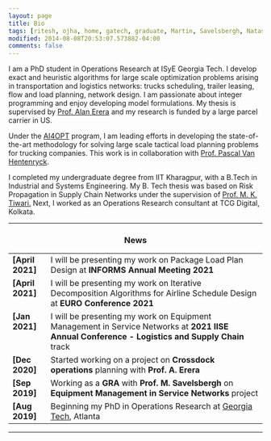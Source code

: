```yaml
---
layout: page
title: Bio
tags: [ritesh, ojha, home, gatech, graduate, Martin, Savelsbergh, Natashia, Boland, Alan, Erera, supply chain, operations research]
modified: 2014-08-08T20:53:07.573882-04:00
comments: false
---
```


I am a PhD student in Operations Research at ISyE Georgia Tech. I develop exact and heuristic algorithms for large scale optimization problems arising in transportation and logistics networks: trucks scheduling, trailer leasing, flow and load planning, network design. I am passionate about integer programming and enjoy developing model formulations. My thesis is supervised by <a href="https://www.isye.gatech.edu/users/alan-erera/">Prof. Alan Erera</a> and my research is funded by a large parcel carrier in US.

Under the <a href="https://www.ai4opt.org/">AI4OPT</a> program, I am leading efforts in developing the state-of-the-art methodology for solving large scale tactical load planning problems for trucking companies. This work is in collaboration with <a href="https://www.isye.gatech.edu/users/pascal-van-hentenryck">Prof. Pascal Van Hentenryck</a>.

I completed my undergraduate degree from IIT Kharagpur, with a B.Tech in Industrial and Systems Engineering. My B. Tech thesis was based on Risk Propagation in Supply Chain Networks under the supervision of <a href="https://scholar.google.co.in/citations?user=xDL-rrsAAAAJ&hl=en/">Prof. M. K. Tiwari.</a> Next, I worked as an Operations Research consultant at TCG Digital, Kolkata. 

----
<!-- designing efficient algorithms to tackle  -->
<h3 align="center">News</h3>
<table class='news-table'>
    <col width="15%">
    <col width="85%">
    <tr>
        <td valign="top"><strong>[April 2021]</strong></td>
        <td>I will be presenting my work on Package Load Plan Design at <strong>INFORMS Annual Meeting 2021</strong>
        </td>
    </tr>
    <tr>
        <td valign="top"><strong>[April 2021]</strong></td>
        <td>I will be presenting my work on Iterative Decomposition Algorithms for Airline Schedule Design at <strong>EURO Conference 2021</strong>
        </td>
    </tr>
    <tr>
        <td valign="top"><strong>[Jan 2021]</strong></td>
        <td>I will be presenting my work on Equipment Management in Service Networks at <strong>2021 IISE Annual Conference - Logistics and Supply Chain</strong> track
        </td>
    </tr>
    <tr>
        <td valign="top"><strong>[Dec 2020]</strong></td>
        <td>Started working on a project on <strong>Crossdock operations</strong> planning with <strong>Prof. A. Erera</strong>
        </td>
    </tr>
    <tr>
        <td valign="top"><strong>[Sep 2019]</strong></td>
        <td>Working as a <strong>GRA</strong> with <strong>Prof. M. Savelsbergh</strong> on <strong>Equipment Management in Service Networks</strong> project
        </td>
    </tr>
    <tr>
        <td valign="top"><strong>[Aug 2019]</strong></td>
        <td>Beginning my PhD in Operations Research at <a href="https://www.gatech.edu/">Georgia Tech</a>, Atlanta
        </td>
    </tr>
</table>

----
